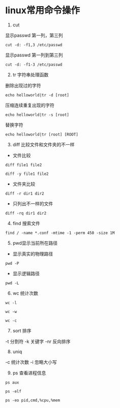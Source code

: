 # linux常用命令操作

1. cut 

显示passwd 第一列，第三列

`cut -d: -f1,3 /etc/passwd`

显示passwd 第一列到第三列

`cut -d: -f1-3 /etc/passwd`

2. tr 字符串处理函数

删除出现过的字符

`echo helloworld|tr -d [root]`

压缩连续重复出现的字符

`echo helloworld|tr -s [root]`

替换字符

`echo helloworld|tr [root] [ROOT]`

3. diff 比较文件和文件夹的不一样

* 文件比较

`diff file1 file2`

`diff -y file1 file2`

* 文件夹比较

`diff -r dir1 dir2`

* 只列出不一样的文件

`diff -rq dir1 dir2`


4. find 搜索文件

`find / -name *.conf -mtime -1 -perm 450 -size 1M`


5. pwd显示当前所在路径

* 显示真实的物理路径

`pwd -P`

* 显示逻辑路径

`pwd -L`

6. wc 统计次数

`wc -l`

`wc -w`

`wc -c`


7. sort 排序

-t 分割符
-k 关键字
-nr 反向排序

8. uniq

-c 统计次数
-i 忽略大小写

9. ps 查看进程信息

`ps aux`

`ps -elf`

`ps -eo pid,cmd,%cpu,%mem`
